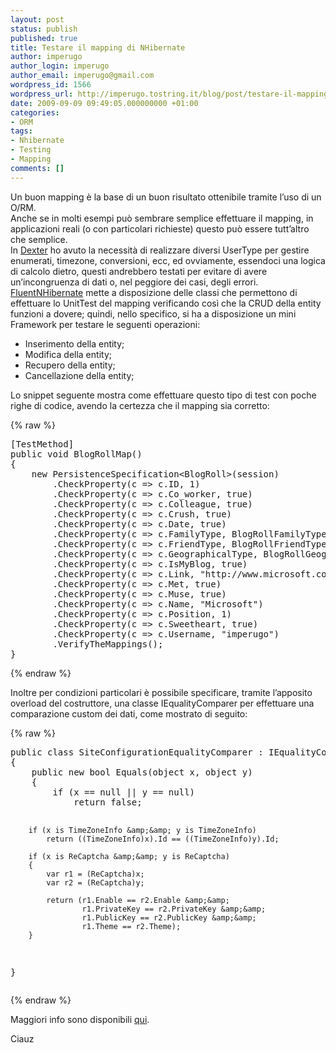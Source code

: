 ```yaml
---
layout: post
status: publish
published: true
title: Testare il mapping di NHibernate
author: imperugo
author_login: imperugo
author_email: imperugo@gmail.com
wordpress_id: 1566
wordpress_url: http://imperugo.tostring.it/blog/post/testare-il-mapping-di-nhibernate/
date: 2009-09-09 09:49:05.000000000 +01:00
categories:
- ORM
tags:
- Nhibernate
- Testing
- Mapping
comments: []
---
```

<p>Un buon mapping &egrave; la base di un buon risultato ottenibile tramite l&rsquo;uso di un O/RM.    <br />
Anche se in molti esempi pu&ograve; sembrare semplice effettuare il mapping, in applicazioni reali (o con particolari richieste) questo pu&ograve; essere tutt&rsquo;altro che semplice.     <br />
In <a title="Dexter Blog Engine" target="_blank" href="http://imperugo.tostring.it/About/Dexter">Dexter</a> ho avuto la necessit&agrave; di realizzare diversi UserType per gestire enumerati, timezone, conversioni, ecc, ed ovviamente, essendoci una logica di calcolo dietro, questi andrebbero testati per evitare di avere un&rsquo;incongruenza di dati o, nel peggiore dei casi, degli errori.     <br />
<a title="FluentNHibernate" rel="nofollow" target="_blank" href="http://fluentnhibernate.org/">FluentNHibernate</a> mette a disposizione delle classi che permettono di effettuare lo UnitTest del mapping verificando cos&igrave; che la CRUD della entity funzioni a dovere; quindi, nello specifico, si ha a disposizione un mini Framework per testare le seguenti operazioni:</p>
<ul>
    <li>Inserimento della entity;</li>
    <li>Modifica della entity;</li>
    <li>Recupero della entity;</li>
    <li>Cancellazione della entity;</li>
</ul>
<p>Lo snippet seguente mostra come effettuare questo tipo di test con poche righe di codice, avendo la certezza che il mapping sia corretto:</p>
{% raw %}<pre class="brush: csharp; ruler: true;">
[TestMethod]
public void BlogRollMap()
{
    new PersistenceSpecification&lt;BlogRoll&gt;(session)
        .CheckProperty(c =&gt; c.ID, 1)
        .CheckProperty(c =&gt; c.Co_worker, true)
        .CheckProperty(c =&gt; c.Colleague, true)
        .CheckProperty(c =&gt; c.Crush, true)
        .CheckProperty(c =&gt; c.Date, true)
        .CheckProperty(c =&gt; c.FamilyType, BlogRollFamilyType.Sibling)
        .CheckProperty(c =&gt; c.FriendType, BlogRollFriendType.Contact)
        .CheckProperty(c =&gt; c.GeographicalType, BlogRollGeographicalType.Neighbor)
        .CheckProperty(c =&gt; c.IsMyBlog, true)
        .CheckProperty(c =&gt; c.Link, &quot;http://www.microsoft.com&quot;)
        .CheckProperty(c =&gt; c.Met, true)
        .CheckProperty(c =&gt; c.Muse, true)
        .CheckProperty(c =&gt; c.Name, &quot;Microsoft&quot;)
        .CheckProperty(c =&gt; c.Position, 1)
        .CheckProperty(c =&gt; c.Sweetheart, true)
        .CheckProperty(c =&gt; c.Username, &quot;imperugo&quot;)
        .VerifyTheMappings();
}</pre>{% endraw %}
<p>Inoltre per condizioni particolari &egrave; possibile specificare, tramite l&rsquo;apposito overload del costruttore, una classe IEqualityComparer per effettuare una comparazione custom dei dati, come mostrato di seguito:</p>
{% raw %}<pre class="brush: csharp; ruler: true;">
public class SiteConfigurationEqualityComparer : IEqualityComparer
{
    public new bool Equals(object x, object y)
    {
        if (x == null || y == null)
            return false;

        if (x is TimeZoneInfo &amp;&amp; y is TimeZoneInfo)
            return ((TimeZoneInfo)x).Id == ((TimeZoneInfo)y).Id;

        if (x is ReCaptcha &amp;&amp; y is ReCaptcha)
        {
            var r1 = (ReCaptcha)x;
            var r2 = (ReCaptcha)y;

            return (r1.Enable == r2.Enable &amp;&amp;
                    r1.PrivateKey == r2.PrivateKey &amp;&amp;
                    r1.PublicKey == r2.PublicKey &amp;&amp;
                    r1.Theme == r2.Theme);
        }
}</pre>{% endraw %}
<p>Maggiori info sono disponibili <a title="FluentMapping Persistance Service" rel="nofollow" target="_blank" href="http://wiki.fluentnhibernate.org/Persistence_specification_testing">qui</a>.</p>
<p>Ciauz</p>
